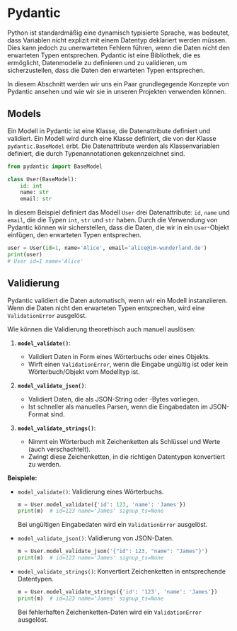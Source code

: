 # Pydantic

Python ist standardmäßig eine dynamisch typisierte Sprache, was bedeutet, dass Variablen nicht explizit mit einem Datentyp deklariert werden müssen. Dies kann jedoch zu unerwarteten Fehlern führen, wenn die Daten nicht den erwarteten Typen entsprechen. Pydantic ist eine Bibliothek, die es ermöglicht, Datenmodelle zu definieren und zu validieren, um sicherzustellen, dass die Daten den erwarteten Typen entsprechen.

In diesem Abschnitt werden wir uns ein Paar grundlegegende Konzepte von Pydantic ansehen und wie wir sie in unseren Projekten verwenden können.

## Models

Ein Modell in Pydantic ist eine Klasse, die Datenattribute definiert und validiert. Ein Modell wird durch eine Klasse definiert, die von der Klasse `pydantic.BaseModel` erbt. Die Datenattribute werden als Klassenvariablen definiert, die durch Typenannotationen gekennzeichnet sind.

```python
from pydantic import BaseModel

class User(BaseModel):
    id: int
    name: str
    email: str
```

In diesem Beispiel definiert das Modell `User` drei Datenattribute: `id`, `name` und `email`, die die Typen `int`, `str` und `str` haben. Durch die Verwendung von Pydantic können wir sicherstellen, dass die Daten, die wir in ein `User`-Objekt einfügen, den erwarteten Typen entsprechen.

```python
user = User(id=1, name='Alice', email='alice@im-wunderland.de')
print(user)
# User id=1 name='Alice'
```

## Validierung

Pydantic validiert die Daten automatisch, wenn wir ein Modell instanziieren. Wenn die Daten nicht den erwarteten Typen entsprechen, wird eine `ValidationError` ausgelöst.


Wie können die Validierung theorethisch auch manuell auslösen:
1. **`model_validate()`**:
   - Validiert Daten in Form eines Wörterbuchs oder eines Objekts.
   - Wirft einen `ValidationError`, wenn die Eingabe ungültig ist oder kein Wörterbuch/Objekt vom Modelltyp ist.

2. **`model_validate_json()`**:
   - Validiert Daten, die als JSON-String oder -Bytes vorliegen.
   - Ist schneller als manuelles Parsen, wenn die Eingabedaten im JSON-Format sind.

3. **`model_validate_strings()`**:
   - Nimmt ein Wörterbuch mit Zeichenketten als Schlüssel und Werte (auch verschachtelt).
   - Zwingt diese Zeichenketten, in die richtigen Datentypen konvertiert zu werden.

**Beispiele:**

- `model_validate()`: Validierung eines Wörterbuchs.
   ```python
   m = User.model_validate({'id': 123, 'name': 'James'})
   print(m)  # id=123 name='James' signup_ts=None
   ```
   Bei ungültigen Eingabedaten wird ein `ValidationError` ausgelöst.

- `model_validate_json()`: Validierung von JSON-Daten.
   ```python
   m = User.model_validate_json('{"id": 123, "name": "James"}')
   print(m)  # id=123 name='James' signup_ts=None
   ```

- `model_validate_strings()`: Konvertiert Zeichenketten in entsprechende Datentypen.
   ```python
   m = User.model_validate_strings({'id': '123', 'name': 'James'})
   print(m)  # id=123 name='James' signup_ts=None
   ```

   Bei fehlerhaften Zeichenketten-Daten wird ein `ValidationError` ausgelöst.



